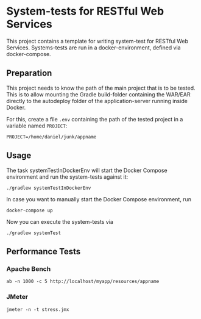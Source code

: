 # System-tests for RESTful Web Services

This project contains a template for writing system-test for RESTful Web Services.
Systems-tests are run in a docker-environment, defined via docker-compose.

## Preparation

This project needs to know the path of the main project that is to be tested.
This is to allow mounting the Gradle build-folder containing the WAR/EAR directly to the autodeploy folder of the application-server running inside Docker.

For this, create a file `.env` containing the path of the tested project in a variable named `PROJECT`:

```
PROJECT=/home/daniel/junk/appname
```

## Usage

The task systemTestInDockerEnv will start the Docker Compose environment and run the system-tests against it:

~~~
./gradlew systemTestInDockerEnv
~~~

In case you want to manually start the Docker Compose environment, run

~~~
docker-compose up
~~~

Now you can execute the system-tests via

~~~
./gradlew systemTest
~~~

## Performance Tests

### Apache Bench

```
ab -n 1000 -c 5 http://localhost/myapp/resources/appname
```

### JMeter

```
jmeter -n -t stress.jmx
```